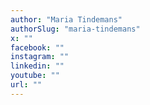 ```yaml
---
author: "Maria Tindemans"
authorSlug: "maria-tindemans"
x: ""
facebook: ""
instagram: ""
linkedin: ""
youtube: ""
url: ""
---
```


